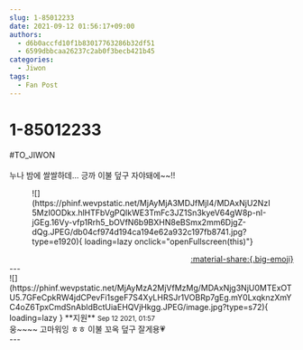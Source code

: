 ```yaml
---
slug: 1-85012233
date: 2021-09-12 01:56:17+09:00
authors:
  - d6b0accfd10f1b83017763286b32df51
  - 6599dbbcaa26237c2ab0f3becb421b45
categories:
  - Jiwon
tags:
  - Fan Post
---
```


# 1-85012233

<div class="post-container" markdown="1">
<div class="content-container md-sidebar__scrollwrap" markdown="1">

\#TO_JIWON<br><br>누나 밤에 쌀쌀하데... 긍까 이불 덮구 자야돼에~~!!
<figure markdown="1">
![](https://phinf.wevpstatic.net/MjAyMjA3MDJfMjI4/MDAxNjU2NzI5MzI0ODkx.hlHTFbVgPQlkWE3TmFc3JZ1Sn3kyeV64gW8p-nI-jGEg.16Vy-vfp1Rrh5_bOVfN6b9BXHN8eBSmx2mm6DjgZ-dQg.JPEG/db04cf974d194ca194e62a932c197fb8741.jpg?type=e1920){ loading=lazy onclick="openFullscreen(this)"}
</figure>


</div>
</div>

<div style="text-align: right;" markdown="1">
<a href="https://weverse.io/fromis9/fanpost/1-85012233" style="text-align: right;">:material-share:{.big-emoji}</a>
</div>
---

<div class="comments-container md-sidebar__scrollwrap" markdown="1">
<div class="comment" markdown="1">
<div class='id-container' markdown="1">
![](https://phinf.wevpstatic.net/MjAyMzA2MjVfMzMg/MDAxNjg3NjU0MTExOTU5.7GFeCpkRW4jdCPevFi1sgeF7S4XyLHRSJr1VOBRp7gEg.mY0LxqknzXmYC4oZ6TpxCmdSnAbldBctUiaEHQVjHkgg.JPEG/image.jpg?type=s72){ loading=lazy }
**<span class="artist">지원</span>** <small>Sep 12 2021, 01:57</small><br>
</div>
<div class='comment-body' markdown="1">
웅~~~~ 고마워잉 ㅎㅎ 이불 꼬옥 덮구 잘게용💗
</div>
</div>
</div>
---
